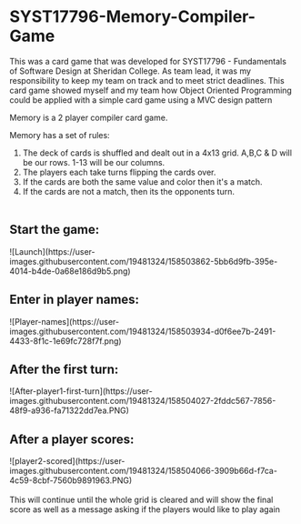 # SYST17796-Memory-Compiler-Game
This was a card game that was developed for SYST17796 - Fundamentals of Software Design at Sheridan College. 
As team lead, it was my responsibility to keep my team on track and to meet strict deadlines. 
This card game showed myself and my team how Object Oriented Programming could be applied with a simple card game using a MVC design pattern

Memory is a 2 player compiler card game.

Memory has a set of rules:
1. The deck of cards is shuffled and dealt out in a 4x13 grid. A,B,C & D will be our rows. 1-13 will be our columns.
2. The players each take turns flipping the cards over.
3. If the cards are both the same value and color then it's a match.
4. If the cards are not a match, then its the opponents turn.
<br><br>
<h2>Start the game:</h2>
![Launch](https://user-images.githubusercontent.com/19481324/158503862-5bb6d9fb-395e-4014-b4de-0a68e186d9b5.png)
<h2>Enter in player names:</h2>
![Player-names](https://user-images.githubusercontent.com/19481324/158503934-d0f6ee7b-2491-4433-8f1c-1e69fc728f7f.png)
<h2>After the first turn:</h2>
![After-player1-first-turn](https://user-images.githubusercontent.com/19481324/158504027-2fddc567-7856-48f9-a936-fa71322dd7ea.PNG)
<h2>After a player scores:</h2>
![player2-scored](https://user-images.githubusercontent.com/19481324/158504066-3909b66d-f7ca-4c59-8cbf-7560b9891963.PNG)
<br><br>
This will continue until the whole grid is cleared and will show the final score as well as a message asking if the players would like to play again
